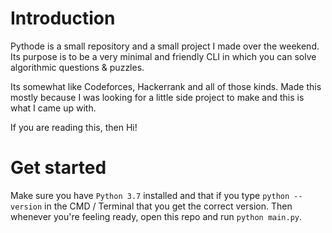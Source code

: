 # Introduction

Pythode is a small repository and a small project I made over the weekend.
Its purpose is to be a very minimal and friendly CLI in which you can 
solve algorithmic questions & puzzles.

Its somewhat like Codeforces, Hackerrank and all of those kinds.
Made this mostly because I was looking for a little side project
to make and this is what I came up with.

If you are reading this, then Hi!

# Get started
Make sure you have `Python 3.7` installed and that if you type `python --version` in the CMD / Terminal
that you get the correct version. Then whenever you're feeling ready, open this repo and run
`python main.py`.